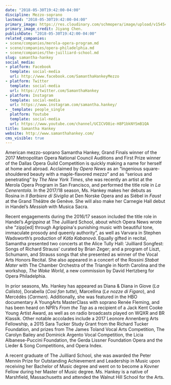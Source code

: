 ```yaml
---
date: "2018-05-30T19:42:00-04:00"
discipline: Mezzo-soprano
lastmod: "2018-05-30T19:42:00-04:00"
primary_image: https://res.cloudinary.com/schmopera/image/upload/v1545409169/media/webhook-uploads/1527723389039/Samantha%2BHankey%2BHeadshot%2Bby%2BJiyang%2BChen.jpg.jpg
primary_image_credit: Jiyang Chen.
publishDate: "2018-05-30T19:42:00-04:00"
related_companies:
- scene/companies/merola-opera-program.md
- scene/companies/opera-philadelphia.md
- scene/companies/the-juilliard-school.md
slug: samantha-hankey
social_media:
- platform: Facebook
  template: social-media
  url: http://www.facebook.com/SamanthaHankeyMezzo
- platform: Twitter
  template: social-media
  url: https://twitter.com/SamanthaHankey
- platform: Instagram
  template: social-media
  url: https://www.instagram.com/samantha.hankey/
- _template: people_single
  platform: Youtube
  template: social-media
  url: https://www.youtube.com/channel/UCICVO8ie-H8P1bkNYSmB1QA
title: Samantha Hankey
website: http://www.samanthahankey.com/
cms_visible: true
---
```


American mezzo-soprano Samantha Hankey, Grand Finals winner of the 2017 Metropolitan Opera National Council Auditions and First Prize winner of the Dallas Opera Guild Competition is quickly making a name for herself at home and abroad. Acclaimed by *Opera News* as an “ingenious square-shouldered beauty with a maple-flavored mezzo”  and as “serious and penetrating” by *The New York Times*, she was recently an artist at the Merola Opera Program in San Francisco, and performed the title role in *La Cenerentola*. In the 2017/18 season, Ms. Hankey makes her debuts as Rosina in *Il Barbiere di Siviglia* at Den Norske Opera and as Siébel in *Faust* at the Grand Théâtre de Genève. She will also make her Carnegie Hall debut in Handel’s *Messiah* with Musica Sacra. 

Recent engagements during the 2016/17 season included the title role in Handel’s *Agrippina* at The Juilliard School, about which Opera News wrote she “zipp[ed] through Agrippina's punishing music with beautiful tone, immaculate prosody and queenly authority”, as well as Varvara in Stephen Wadsworth’s production of *Káťa Kabanová*. Equally gifted in recital, Samantha presented two concerts at the Alice Tully Hall: 'Juilliard Songfest: Songs of Richard Strauss’ curated by Brian Zeger; and a program of Liszt, Schumann, and Strauss songs that she presented as winner of the Vocal Arts Honors Recital. She also appeared in a concert of the Rossini *Stabat Mater* with The Chamber Orchestra of the Triangle in North Carolina and the workshop, *The Wake World*, a new commission by David Hertzberg for Opera Philadelphia.

In prior seasons, Ms. Hankey has appeared as Diana & Diana in Giove (*La Calisto*), Dorabella (*Così fan tutte*), Marcellina (*Le nozze di Figaro*), and Mercédès (*Carmen*).  Additionally, she was  featured in the HBO documentary A YoungArts MasterClass with soprano Renée Fleming, and has been heard on NPR’s *From the Top* as a recipient of a Jack Kent Cooke Young Artist Award, as well as on radio broadcasts played on WQXR and BR Klassik. Other notable accolades include a 2017 Leonore Annenberg Arts Fellowship, a 2015 Sara Tucker Study Grant from the Richard Tucker Foundation, and prizes from The James Toland Vocal Arts Competition, The Carolyn Bailey and Dominick Argento Vocal Competition, the Licia Albanese-Puccini Foundation, the Gerda Lissner Foundation Opera and the Lieder & Song Competitions, and Opera Index. 

A recent graduate of The Juilliard School, she was awarded the Peter Mennin Prize for Outstanding Achievement and Leadership in Music upon receiving her Bachelor of Music degree and went on to become a Kovner Fellow during her Master of Music degree. Ms. Hankey is a native of Marshfield, Massachusetts and attended the Walnut Hill School for the Arts.
